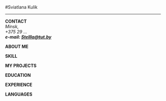 #Sviatlana Kulik  
******

**CONTACT**  
*Minsk,*     
*+375 29 ...*  
***e-mail: Stellla@tut.by***  

**ABOUT ME**  

**SKILL**  

**MY PROJECTS**  

**EDUCATION**  

**EXPERIENCE**  

**LANGUAGES**